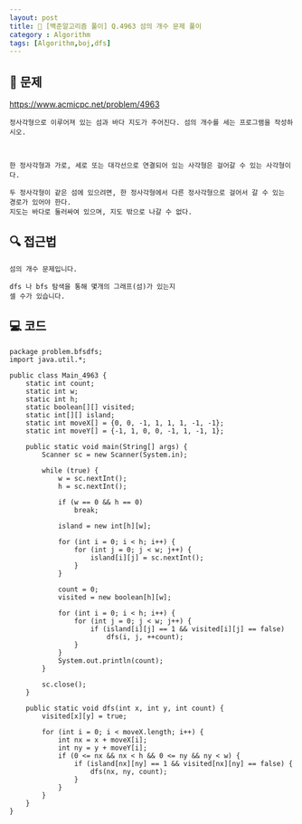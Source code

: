```yaml
---
layout: post
title: 📖 [백준알고리즘 풀이] Q.4963 섬의 개수 문제 풀이
category : Algorithm
tags: [Algorithm,boj,dfs]
---
```

## 📖 문제
https://www.acmicpc.net/problem/4963

    정사각형으로 이루어져 있는 섬과 바다 지도가 주어진다. 섬의 개수를 세는 프로그램을 작성하시오.
    
    
    
    한 정사각형과 가로, 세로 또는 대각선으로 연결되어 있는 사각형은 걸어갈 수 있는 사각형이다. 
    
    두 정사각형이 같은 섬에 있으려면, 한 정사각형에서 다른 정사각형으로 걸어서 갈 수 있는 경로가 있어야 한다.
    지도는 바다로 둘러싸여 있으며, 지도 밖으로 나갈 수 없다.

    
## 🔍 접근법

    섬의 개수 문제입니다.
    
    dfs 나 bfs 탐색을 통해 몇개의 그래프(섬)가 있는지
    셀 수가 있습니다.

## 💻 코드

```
package problem.bfsdfs;
import java.util.*;

public class Main_4963 {
    static int count;
    static int w;
    static int h;
    static boolean[][] visited;
    static int[][] island;
    static int moveX[] = {0, 0, -1, 1, 1, 1, -1, -1};
    static int moveY[] = {-1, 1, 0, 0, -1, 1, -1, 1};

    public static void main(String[] args) {
        Scanner sc = new Scanner(System.in);

        while (true) {
            w = sc.nextInt();
            h = sc.nextInt();

            if (w == 0 && h == 0)
                break;

            island = new int[h][w];

            for (int i = 0; i < h; i++) {
                for (int j = 0; j < w; j++) {
                    island[i][j] = sc.nextInt();
                }
            }

            count = 0;
            visited = new boolean[h][w];

            for (int i = 0; i < h; i++) {
                for (int j = 0; j < w; j++) {
                    if (island[i][j] == 1 && visited[i][j] == false)
                        dfs(i, j, ++count);
                }
            }
            System.out.println(count);
        }

        sc.close();
    }

    public static void dfs(int x, int y, int count) {
        visited[x][y] = true;

        for (int i = 0; i < moveX.length; i++) {
            int nx = x + moveX[i];
            int ny = y + moveY[i];
            if (0 <= nx && nx < h && 0 <= ny && ny < w) {
                if (island[nx][ny] == 1 && visited[nx][ny] == false) {
                    dfs(nx, ny, count);
                }
            }
        }
    }
}
```